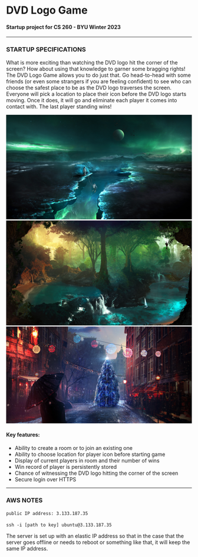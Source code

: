 # DVD Logo Game

#### Startup project for CS 260 - BYU Winter 2023

---

### STARTUP SPECIFICATIONS

What is more exciting than watching the DVD logo hit the corner of the screen? How about using that knowledge to garner some bragging rights! The DVD Logo Game allows you to do just that. Go head-to-head with some friends (or even some strangers if you are feeling confident) to see who can choose the safest place to be as the DVD logo traverses the screen. Everyone will pick a location to place their icon before the DVD logo starts moving. Once it does, it will go and eliminate each player it comes into contact with. The last player standing wins!

![Here is a test image.](/images/specification/abyss_by_t1na_dck7m2r.jpg)
![Here is the second test image.](/images/specification/breathe_again_by_t1na_dalxy0v.jpg)
![Here is the last test image.](/images/specification/light_by_t1na_d9la8qm.jpg)

#### Key features:
 - Ability to create a room or to join an existing one
 - Ability to choose location for player icon before starting game
 - Display of current players in room and their number of wins
 - Win record of player is persistently stored
 - Chance of witnessing the DVD logo hitting the corner of the screen
 - Secure login over HTTPS

---

### AWS NOTES

`public IP address: 3.133.187.35`

`ssh -i [path to key] ubuntu@3.133.187.35`

The server is set up with an elastic IP address so that in the case that the server goes offline or needs to reboot or something like that, it will keep the same IP address.
